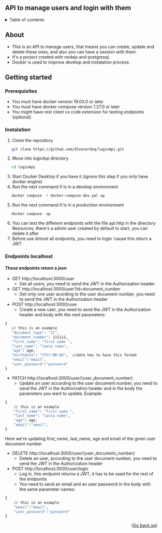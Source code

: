 <a name="readme-top"></a>

## API to manage users and login with them

<details>
<summary>Table of contents</summary>

- [About](#about)
- [Getting started](#getting-started)
	- [Prerequisites](#prerequisites)
	- [Instalation](#instalation)


</details>

## About

- This is an API to manage users, that means you can create, update and delete these ones, and also you can have a session with them.
- It's a porject created with nodejs and postgresql.
- Docker is used to improve develop and instalation process.
</p>

## Getting started

### Prerequisites
- You must have docker version 19.03.0 or later
- You must have docker compose version 1.27.0 or later
- You might have rest client vs code extension for testing endpoints (optional)

### Instalation
1. Clone the repository
```sh
   git clone https://github.com/dleonardoq/loginApi.git
```
2. Move into loginApi directory
```sh
   cd loginApi
```
3. Start Docker Desktop if you have it (ignore this step if you only have docker engine)
4. Run the next command if is in a develop environment
```sh
   docker compose -f docker-compose-dev.yml up
```
5. Run the next command if is in a production environment
```sh
   docker compose  up
```
6. You can test the different endpoints with the file api.http in the directory Resources, there's a admin user created by default to start, you can delete it after
7. Before use almost all endpoints, you need to login 'cause this return a JWT

### Endpoints localhost
#### These endpoints return a json
- GET http://localhost:3000/user
	- Get all users, you need to send the JWT in the Authorization header
- GET http://localhost:3000/user?id=document_number
	- Get only one user acording to the user document number, you need to send the JWT in the Authorization header
- POST http://localhost:3000/user
	- Create a new user, you need to send the JWT in the Authorization header and body with the next parameters:
 ```sh
{
	// this is an example
	"document_type": "CC",
	"document_number": 111111,
	"first_name": "first name ",
	"last_name": "lasta name",
	"age": age,
 	"birthdate": "YYYY-MM-DD",  //date has to have this format
	"email":"email",
	"user_password":"password"
}
```
- PATCH http://localhost:3000/user/{user_document_number}
	-  Update an user according to the user document number, you need to send the JWT in the Authorization header and in the body the parameters you want to update, Example:
```sh
{
	// this is an example
	"first_name": "first name ",
	"last_name": "lasta name",
	"age": age,
 	"email":"email",
}
```
Here we're updating first_name, last_name, age and email of the given user document number
- DELETE http://localhost:3000/user/{user_document_number}
	- Delete an user, according to the user document number, you need to send the JWT in the Authorization header
- POST http://localhost:3000/user/login
	- Log in, this endpoint returns a JWT, it has to be used for the rest of the endpoints
 	- You need to send an email and an user password in the body with the same parameter names:

```sh
{
	// this is an example
 	"email":"email",
	"user_password":"password"
}
```
<p align="right">(<a href="#readme-top">Go back up</a>)</p>

